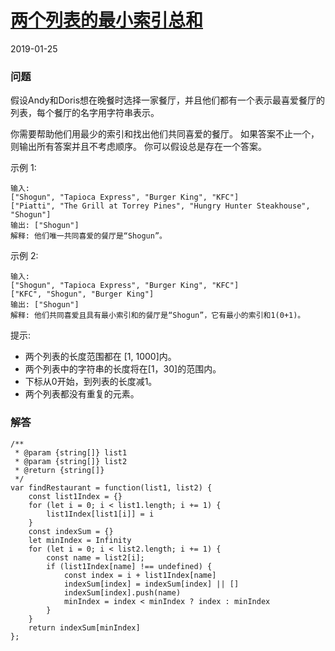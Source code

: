 # [两个列表的最小索引总和](https://leetcode-cn.com/problems/minimum-index-sum-of-two-lists)
2019-01-25
### 问题

假设Andy和Doris想在晚餐时选择一家餐厅，并且他们都有一个表示最喜爱餐厅的列表，每个餐厅的名字用字符串表示。

你需要帮助他们用最少的索引和找出他们共同喜爱的餐厅。 如果答案不止一个，则输出所有答案并且不考虑顺序。 你可以假设总是存在一个答案。

示例 1:

```
输入:
["Shogun", "Tapioca Express", "Burger King", "KFC"]
["Piatti", "The Grill at Torrey Pines", "Hungry Hunter Steakhouse", "Shogun"]
输出: ["Shogun"]
解释: 他们唯一共同喜爱的餐厅是“Shogun”。
```
示例 2:

```
输入:
["Shogun", "Tapioca Express", "Burger King", "KFC"]
["KFC", "Shogun", "Burger King"]
输出: ["Shogun"]
解释: 他们共同喜爱且具有最小索引和的餐厅是“Shogun”，它有最小的索引和1(0+1)。
```
提示:

* 两个列表的长度范围都在 [1, 1000]内。
* 两个列表中的字符串的长度将在[1，30]的范围内。
* 下标从0开始，到列表的长度减1。
* 两个列表都没有重复的元素。

### 解答

```
/**
 * @param {string[]} list1
 * @param {string[]} list2
 * @return {string[]}
 */
var findRestaurant = function(list1, list2) {
    const list1Index = {}
    for (let i = 0; i < list1.length; i += 1) {
        list1Index[list1[i]] = i
    }
    const indexSum = {}
    let minIndex = Infinity
    for (let i = 0; i < list2.length; i += 1) {
        const name = list2[i];
        if (list1Index[name] !== undefined) {
            const index = i + list1Index[name]
            indexSum[index] = indexSum[index] || []
            indexSum[index].push(name)
            minIndex = index < minIndex ? index : minIndex
        }
    }
    return indexSum[minIndex]
};
```